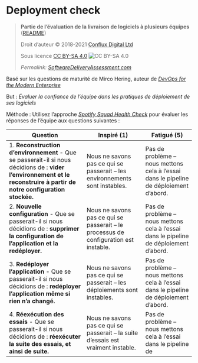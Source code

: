 # Deployment check

> **Partie de l’évaluation de la livraison de logiciels à plusieurs équipes** ([README](README.md))
> 
> Droit d’auteur © 2018-2021 [Conflux Digital Ltd](https://confluxdigital.net/)
> 
> Sous licence [CC BY-SA 4.0](https://creativecommons.org/licenses/by-sa/4.0/) ![CC BY-SA 4.0](https://licensebuttons.net/l/by-sa/3.0/88x31.png)
>
> _Permalink: [SoftwareDeliveryAssessment.com](http://SoftwareDeliveryAssessment.com/)_ 

Basé sur les questions de maturité de Mirco Hering, auteur de [*DevOps for the Modern Enterprise*](https://notafactoryanymore.com/2018/03/01/mircos-self-assessment-questions-of-devops-maturity/)

But : *Évaluer la confiance de l’équipe dans les pratiques de déploiement de ses logiciels*

Méthode : Utilisez l’approche [*Spotify Squad Health Check*](https://labs.spotify.com/2014/09/16/squad-health-check-model/) pour évaluer les réponses de l’équipe aux questions suivantes :

| **Question**                                                                                                                                 | **Inspiré (1)**                                                        | **Fatigué (5)**                                             |
| -------------------------------------------------------------------------------------------------------------------------------------------- | -------------------------------------------------------------------- | ------------------------------------------------------------ |
| 1\. **Reconstruction d’environnement** - Que se passerait-il si nous décidions de : **vider l’environnement et le reconstruire à partir de notre configuration stockée.** | Nous ne savons pas ce qui se passerait – les environnements sont instables.         | Pas de problème – nous mettons cela à l’essai dans le pipeline de déploiement d’abord. |
| 2\. **Nouvelle configuration** - Que se passerait-il si nous décidions de : **supprimer la configuration de l’application et la redéployer.**                                 | Nous ne savons pas ce qui se passerait – le processus de configuration est instable. | Pas de problème – nous mettons cela à l’essai dans le pipeline de déploiement d’abord. |
| 3\. **Redéployer l’application** - Que se passerait-il si nous décidions de : **redéployer l’application même si rien n’a changé.**                      | Nous ne savons pas ce qui se passerait – les déploiements sont instables.          | Pas de problème – nous mettons cela à l’essai dans le pipeline de déploiement d’abord. |
| 4\. **Réexécution des essais** - Que se passerait-il si nous décidions de : **réexécuter la suite des essais, et ainsi de suite.**                                            | Nous ne savons pas ce qui se passerait – la suite d’essais est vraiment instable.     | Pas de problème – nous mettons cela à l’essai dans le pipeline de |

